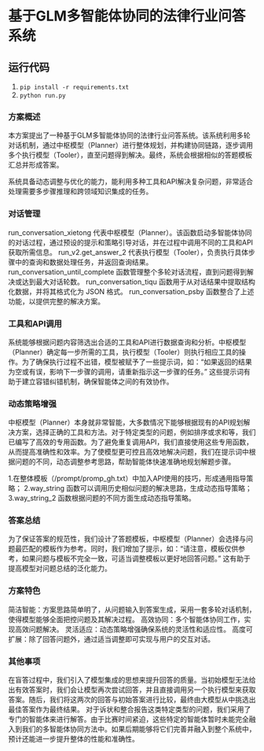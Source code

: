 # 基于GLM多智能体协同的法律行业问答系统

## 运行代码

1. `pip install -r requirements.txt `
2. `python run.py`

### 方案概述

本方案提出了一种基于GLM多智能体协同的法律行业问答系统。该系统利用多轮对话机制，通过中枢模型（Planner）进行整体规划，并构建协同链路，逐步调用多个执行模型（Tooler），直至问题得到解决。最终，系统会根据相似的答题模板汇总并形成答案。

系统具备动态调整与优化的能力，能利用多种工具和API解决复杂问题，非常适合处理需要多步骤推理和跨领域知识集成的任务。

### 对话管理

run_conversation_xietong 代表中枢模型（Planner）。该函数启动多智能体协同的对话过程，通过预设的提示和策略引导对话，并在过程中调用不同的工具和API获取所需信息。
run_v2.get_answer_2 代表执行模型（Tooler），负责执行具体步骤中的查询和数据处理任务，并返回查询结果。
run_conversation_until_complete 函数管理整个多轮对话流程，直到问题得到解决或达到最大对话轮数。
run_conversation_tiqu 函数用于从对话结果中提取结构化数据，并将其格式化为 JSON 格式。
run_conversation_psby 函数整合了上述功能，以提供完整的解决方案。


### 工具和API调用

系统能够根据问题内容筛选出合适的工具和API进行数据查询和分析。中枢模型（Planner）确定每一步所需的工具，执行模型（Tooler）则执行相应工具的操作。为了确保执行过程不出错，模型被赋予了一些提示词，如：“如果返回的结果为空或有误，影响下一步骤的调用，请重新指示这一步骤的任务。” 这些提示词有助于建立容错纠错机制，确保智能体之间的有效协作。

### 动态策略增强

中枢模型（Planner）本身就非常智能，大多数情况下能够根据现有的API规划解决方案，选择正确的工具和方法。对于特定类型的问题，例如排序或求和等，我们已编写了高效的专用函数。为了避免重复调用API，我们直接使用这些专用函数，从而提高准确性和效率。为了使模型更可控且高效地解决问题，我们在提示词中根据问题的不同，动态调整参考思路，帮助智能体快速准确地规划解题步骤。

1.在整体模板（/prompt/promp_gh.txt）中加入API使用的技巧，形成通用指导策略；
2.way_string 函数可以调用历史相似问题的解决思路，生成动态指导策略；
3.way_string_2 函数根据问题的不同方面生成动态指导策略。

### 答案总结

为了保证答案的规范性，我们设计了答题模板，中枢模型（Planner）会选择与问题最匹配的模板作为参考。同时，我们增加了提示，如：“请注意，模板仅供参考，如果问题与模板不完全一致，可适当调整模板以更好地回答问题。” 这有助于提高模型对问题总结的泛化能力。

### 方案特色

简洁智能：方案思路简单明了，从问题输入到答案生成，采用一套多轮对话机制，使得模型能够全面把控问题及其解决过程。
高效协同：多个智能体协同工作，实现高效问题解决。
灵活适应：动态策略增强确保系统的灵活性和适应性。
高度可扩展：除了回答问题外，通过适当调整即可实现与用户的交互对话。

### 其他事项
在盲答过程中，我们引入了模型集成的思想来提升回答的质量。当初始模型无法给出有效答案时，我们会让模型再次尝试回答，并且直接调用另一个执行模型来获取答案。随后，我们将这两次的回答与初始答案进行比较，最终由大模型从中挑选出最佳答案作为最终结果。
对于诉状和整合报告这类特定类型的问题，我们采用了专门的智能体来进行解答。由于比赛时间紧迫，这些特定的智能体暂时未能完全融入到我们的多智能体协同方法中。如果后期能够将它们完善并融入到整个系统中，预计还能进一步提升整体的性能和准确性。
